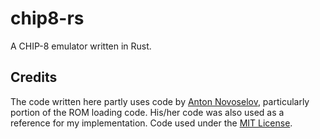 # chip8-rs
A CHIP-8 emulator written in Rust.

## Credits
The code written here partly uses code by [Anton Novoselov](https://github.com/novoselov-ab), particularly portion of the ROM loading code. His/her code was also used as a reference for my implementation. Code used under the [MIT License](https://github.com/novoselov-ab/chip8-rust/blob/master/LICENSE).

